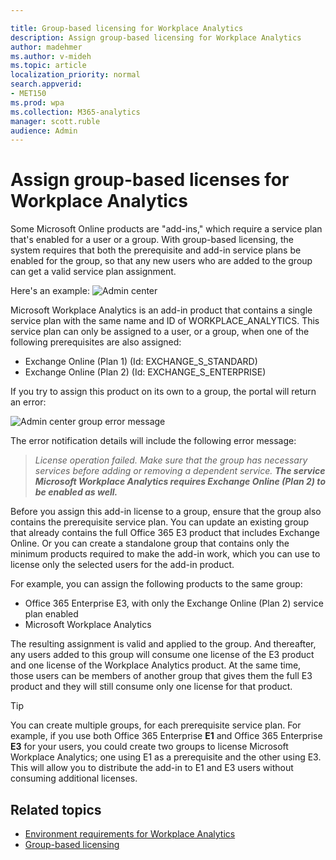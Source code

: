 ```yaml
---

title: Group-based licensing for Workplace Analytics
description: Assign group-based licensing for Workplace Analytics
author: madehmer
ms.author: v-mideh
ms.topic: article
localization_priority: normal 
search.appverid:
- MET150
ms.prod: wpa
ms.collection: M365-analytics
manager: scott.ruble
audience: Admin
---
```


# Assign group-based licenses for Workplace Analytics

Some Microsoft Online products are "add-ins," which require a service plan that's enabled for a user or a group. With group-based licensing, the system requires that both the prerequisite and add-in service plans be enabled for the group, so that any new users who are added to the group can get a valid service plan assignment.

Here's an example:
![Admin center](../Images/WpA/Use/AAD_Group1.png)

Microsoft Workplace Analytics is an add-in product that contains a single service plan with the same name and ID of WORKPLACE_ANALYTICS. This service plan can only be assigned to a user, or a group, when one of the following prerequisites are also assigned:
- Exchange Online (Plan 1) (Id: EXCHANGE_S_STANDARD)
- Exchange Online (Plan 2) (Id: EXCHANGE_S_ENTERPRISE)

If you try to assign this product on its own to a group, the portal will return an error:

![Admin center group error message](../Images/WpA/Use/AAD_Group2.png )

The error notification details will include the following error message:
> _License operation failed. Make sure that the group has necessary services before adding or removing a dependent service. **The service Microsoft Workplace Analytics requires Exchange Online (Plan 2) to be enabled as well.**_

Before you assign this add-in license to a group, ensure that the group also contains the prerequisite service plan. You can update an existing group that already contains the full Office 365 E3 product that includes Exchange Online.
Or you can create a standalone group that contains only the minimum products required to make the add-in work, which you can use to license only the selected users for the add-in product.

For example, you can assign the following products to the same group:

- Office 365 Enterprise E3, with only the Exchange Online (Plan 2) service plan enabled
- Microsoft Workplace Analytics

The resulting assignment is valid and applied to the group. And thereafter, any users added to this group will consume one license of the E3 product and one license of the Workplace Analytics product. At the same time, those users can be members of another group that gives them the full E3 product and they will still consume only one license for that product.

>[!Tip]
>You can create multiple groups, for each prerequisite service plan. For example, if you use both Office 365 Enterprise **E1** and Office 365 Enterprise **E3** for your users, you could create two groups to license Microsoft Workplace Analytics; one using E1 as a prerequisite and the other using E3. This will allow you to distribute the add-in to E1 and E3 users without consuming additional licenses.

## Related topics

* [Environment requirements for Workplace Analytics](../setup/environment-requirements.md)
* [Group-based licensing](https://aka.ms/Instructions_AssignLicenseUsingGBL)
